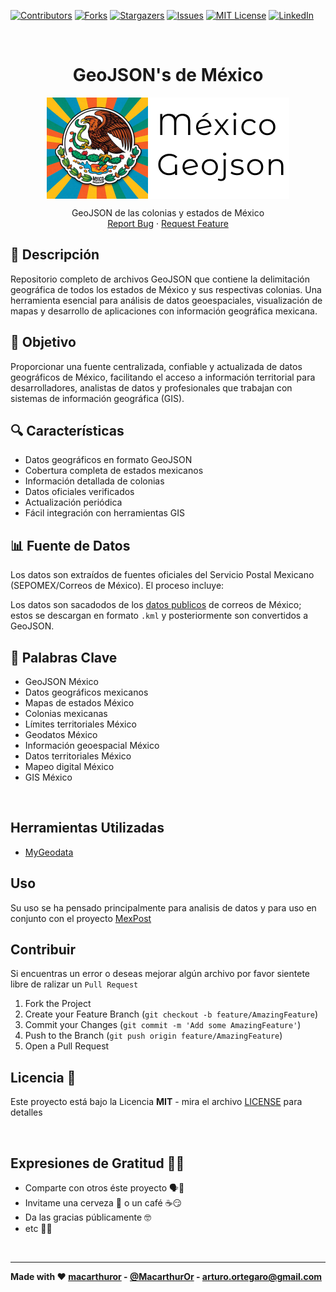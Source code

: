 <!-- PROJECT SHIELDS -->
[![Contributors][contributors-shield]][contributors-url]
[![Forks][forks-shield]][forks-url]
[![Stargazers][stars-shield]][stars-url]
[![Issues][issues-shield]][issues-url]
[![MIT License][license-shield]][license-url]
[![LinkedIn][linkedin-shield]][linkedin-url]



<!-- PROJECT LOGO -->
<br />
<p align="center">
  <h1 align="center">GeoJSON's de México</h1>

  <div align="center">
    <img align="center" src="./Logo.png" alt="Image Alt Text">
  </div>

  <p align="center">
    GeoJSON de las colonias y estados de México
    <br />
    <a href="https://github.com/open-mexico/mexico-geojson/issues">Report Bug</a>
    ·
    <a href="https://github.com/open-mexico/mexico-geojson/issues">Request Feature</a>
  </p>
</p>

## 📍 Descripción

Repositorio completo de archivos GeoJSON que contiene la delimitación geográfica de todos los estados de México y sus respectivas colonias. Una herramienta esencial para análisis de datos geoespaciales, visualización de mapas y desarrollo de aplicaciones con información geográfica mexicana.

## 🎯 Objetivo

Proporcionar una fuente centralizada, confiable y actualizada de datos geográficos de México, facilitando el acceso a información territorial para desarrolladores, analistas de datos y profesionales que trabajan con sistemas de información geográfica (GIS).

## 🔍 Características

- Datos geográficos en formato GeoJSON
- Cobertura completa de estados mexicanos
- Información detallada de colonias
- Datos oficiales verificados
- Actualización periódica
- Fácil integración con herramientas GIS

## 📊 Fuente de Datos

Los datos son extraídos de fuentes oficiales del Servicio Postal Mexicano (SEPOMEX/Correos de México). El proceso incluye:

Los datos son sacadodos de los [datos publicos](https://datos.gob.mx/busca/dataset/ubicacion-de-codigos-postales-en-mexico) de correos de México; estos se descargan en formato `.kml` y posteriormente son convertidos a GeoJSON.

## 🔑 Palabras Clave
- GeoJSON México
- Datos geográficos mexicanos
- Mapas de estados México
- Colonias mexicanas
- Límites territoriales México
- Geodatos México
- Información geoespacial México
- Datos territoriales México
- Mapeo digital México
- GIS México

<br>

## **Herramientas Utilizadas**

* [MyGeodata](https://mygeodata.cloud/converter/kml-to-geojson)

## Uso

Su uso se ha pensado principalmente para analisis de datos y para uso en conjunto con el proyecto [MexPost](https://github.com/open-mexico/mexpost)

## Contribuir

Si encuentras un error o deseas mejorar algún archivo por favor sientete libre de ralizar un `Pull Request`

1. Fork the Project
2. Create your Feature Branch (`git checkout -b feature/AmazingFeature`)
3. Commit your Changes (`git commit -m 'Add some AmazingFeature'`)
4. Push to the Branch (`git push origin feature/AmazingFeature`)
5. Open a Pull Request


## Licencia 📄

Este proyecto está bajo la Licencia **MIT** - mira el archivo [LICENSE](LICENSE) para detalles

<br>

## Expresiones de Gratitud 🤗😻

* Comparte con otros éste proyecto 🗣📢
* Invitame una cerveza 🍺 o un café ☕😏
* Da las gracias públicamente 🤓
* etc 🤔🙃

<br>

---
**Made with ❤️  [macarthuror](https://github.com/macarthuror) - [@MacarthurOr](https://twitter.com/MacarthurOr) - arturo.ortegaro@gmail.com**


<!-- MARKDOWN LINKS & IMAGES -->
[contributors-shield]: https://img.shields.io/github/contributors/open-mexico/mexico-geojson?style=flat-square
[contributors-url]: https://github.com/open-mexico/mexico-geojson/graphs/contributors
[forks-shield]: https://img.shields.io/github/forks/open-mexico/mexico-geojson?style=flat-square
[forks-url]: https://github.com/open-mexico/mexico-geojson/network/members
[stars-shield]: https://img.shields.io/github/stars/open-mexico/mexico-geojson?style=flat-square
[stars-url]: https://github.com/open-mexico/mexico-geojson/stargazers
[issues-shield]: https://img.shields.io/github/issues/open-mexico/mexico-geojson?style=flat-square
[issues-url]: https://github.com/open-mexico/mexico-geojson/issues
[license-shield]: https://img.shields.io/github/license/open-mexico/mexico-geojson?style=flat-square
[license-url]: https://github.com/open-mexico/mexico-geojson/blob/master/LICENSE
[linkedin-shield]: https://img.shields.io/badge/-LinkedIn-black.svg?style=flat-square&logo=linkedin&colorB=555
[linkedin-url]: https://mx.linkedin.com/in/ortegaarturo
